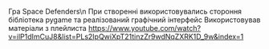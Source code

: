 Гра Space Defenders\n
При створенні використовувались стороння бібліотека pygame та реалізований графічний інтерфейс
Використовував матеріали з плейлиста https://www.youtube.com/watch?v=ilP1dImCuJ8&list=PLs2IpQwiXpT21tinzZr9wdNqZXRK1D_9w&index=1
